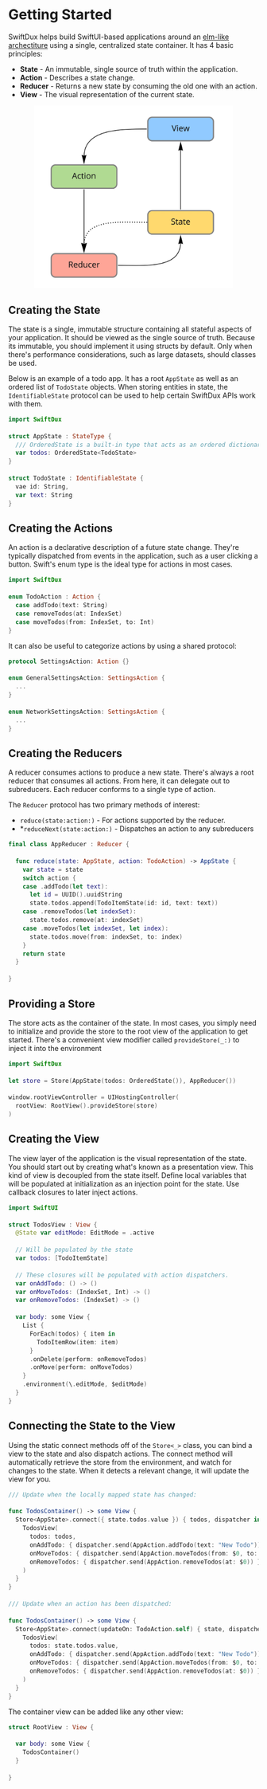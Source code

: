 # Getting Started

SwiftDux helps build SwiftUI-based applications around an [elm-like archectiture](https://guide.elm-lang.org/architecture/) using a single, centralized state container. It has 4 basic principles:

- **State** - An immutable, single source of truth within the application.
- **Action** - Describes a state change.
- **Reducer** - Returns a new state by consuming the old one with an action.
- **View** - The visual representation of the current state.

<div style="text-align:center">
  <img src="Guides/Images/architecture.jpg" width="400"/>
</div>

## Creating the State

The state is a single, immutable structure containing all stateful aspects of your application. It should be viewed as the single source of truth. Because its immutable, you should implement it using structs by default. Only when there's performance considerations, such as large datasets, should classes be used.

Below is an example of a todo app. It has a root `AppState` as well as an ordered list of `TodoState` objects. When storing entities in state, the `IdentifiableState` protocol can be used to help certain SwiftDux APIs work with them.

```swift
import SwiftDux

struct AppState : StateType {
  /// OrderedState is a built-in type that acts as an ordered dictionary of substates.
  var todos: OrderedState<TodoState>
}

struct TodoState : IdentifiableState {
  vae id: String,
  var text: String
}
```

## Creating the Actions

An action is a declarative description of a future state change. They're typically dispatched from events in the application, such as a user clicking a button. Swift's enum type is the ideal type for actions in most cases.

```swift
import SwiftDux

enum TodoAction : Action {
  case addTodo(text: String)
  case removeTodos(at: IndexSet)
  case moveTodos(from: IndexSet, to: Int)
}
```

It can also be useful to categorize actions by using a shared protocol:

```swift
protocol SettingsAction: Action {}

enum GeneralSettingsAction: SettingsAction {
  ...
}

enum NetworkSettingsAction: SettingsAction {
  ...
}
```

## Creating the Reducers

A reducer consumes actions to produce a new state. There's always a root reducer that consumes all actions. From here, it can delegate out to subreducers. Each reducer conforms to a single type of action.

The `Reducer` protocol has two primary methods of interest:

- `reduce(state:action:)` - For actions supported by the reducer.
- \*`reduceNext(state:action:)` - Dispatches an action to any subreducers

```swift
final class AppReducer : Reducer {

  func reduce(state: AppState, action: TodoAction) -> AppState {
    var state = state
    switch action {
    case .addTodo(let text):
      let id = UUID().uuidString
      state.todos.append(TodoItemState(id: id, text: text))
    case .removeTodos(let indexSet):
      state.todos.remove(at: indexSet)
    case .moveTodos(let indexSet, let index):
      state.todos.move(from: indexSet, to: index)
    }
    return state
  }

}
```

## Providing a Store

The store acts as the container of the state. In most cases, you simply need to initialize and provide the store to the root view of the application to get started. There's a convenient view modifier called `provideStore(_:)` to inject it into the environment

```swift
import SwiftDux

let store = Store(AppState(todos: OrderedState()), AppReducer())

window.rootViewController = UIHostingController(
  rootView: RootView().provideStore(store)
)
```

## Creating the View

The view layer of the application is the visual representation of the state. You should start out by creating what's known as a presentation view. This kind of view is decoupled from the state itself. Define local variables that will be populated at initialization as an injection point for the state. Use callback closures to later inject actions.

```swift
import SwiftUI

struct TodosView : View {
  @State var editMode: EditMode = .active

  // Will be populated by the state
  var todos: [TodoItemState]

  // These closures will be populated with action dispatchers.
  var onAddTodo: () -> ()
  var onMoveTodos: (IndexSet, Int) -> ()
  var onRemoveTodos: (IndexSet) -> ()

  var body: some View {
    List {
      ForEach(todos) { item in
        TodoItemRow(item: item)
      }
      .onDelete(perform: onRemoveTodos)
      .onMove(perform: onMoveTodos)
    }
    .environment(\.editMode, $editMode)
  }
}

```

## Connecting the State to the View

Using the static connect methods off of the `Store<_>` class, you can bind a view to the state and also dispatch actions. The connect method will automatically retrieve the store from the environment, and watch for changes to the state. When it detects a relevant change, it will update the view for you.

```swift
/// Update when the locally mapped state has changed:

func TodosContainer() -> some View {
  Store<AppState>.connect({ state.todos.value }) { todos, dispatcher in
    TodosView(
      todos: todos,
      onAddTodo: { dispatcher.send(AppAction.addTodo(text: "New Todo")) },
      onMoveTodos: { dispatcher.send(AppAction.moveTodos(from: $0, to: $1)) },
      onRemoveTodos: { dispatcher.send(AppAction.removeTodos(at: $0)) }
    )
  }
}

/// Update when an action has been dispatched:

func TodosContainer() -> some View {
  Store<AppState>.connect(updateOn: TodoAction.self) { state, dispatcher in
    TodosView(
      todos: state.todos.value,
      onAddTodo: { dispatcher.send(AppAction.addTodo(text: "New Todo")) },
      onMoveTodos: { dispatcher.send(AppAction.moveTodos(from: $0, to: $1)) },
      onRemoveTodos: { dispatcher.send(AppAction.removeTodos(at: $0)) }
    )
  }
}
```

The container view can be added like any other view:

```swift
struct RootView : View {

  var body: some View {
    TodosContainer()
  }

}
```
